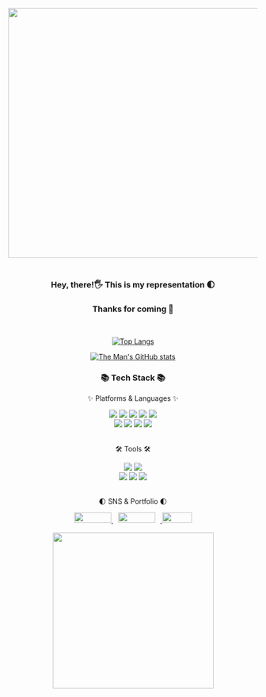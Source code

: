 <p align=center><img src="https://3.bp.blogspot.com/-UBItpkh-WsY/X8iWLccM6oI/AAAAAAAAFuI/wRl4i0pXHrYzrttu_YmW2yVn0Btg21OSACNcBGAsYHQ/w919/the-mandalorian-din-djarin-baby-yoda-grogu-uhdpaper.com-4K-8.1994-wp.thumbnail.jpg" style="width : 910px; height : 505px;"></p>

### 

<h3 align=center> 
<br> Hey, there!🖐  This is my representation 🌓 </h3><h3 align=center>
<bt> Thanks for coming 🙋
</h3>
<br>

<div align=center>
	
[![Top Langs](https://github-readme-stats.vercel.app/api/top-langs/?username=TheMan1697&layout=compact&)](https://github.com/TheMan1697/github-readme-stats)
	
[![The Man's GitHub stats](https://github-readme-stats.vercel.app/api?username=TheMan1697&&show_icons=true&theme=buefy)](https://github.com/TheMan1697/github-readme-stats)

</div>
<div align=center>
    <h3>📚 Tech Stack 📚</h3>
    <p>✨ Platforms & Languages ✨</p>
</div>
<div align="center">
    <img src="https://img.shields.io/badge/Java-007396?style=flat&logo=Java&logoColor=white" />
    <img src="https://img.shields.io/badge/HTML5-E34F26?style=flat&logo=HTML5&logoColor=white" />
    <img src="https://img.shields.io/badge/CSS3-1572B6?style=flat&logo=CSS3&logoColor=white" />
    <img src="https://img.shields.io/badge/JavaScript-F7DF1E?style=flat&logo=JavaScript&logoColor=white" />
    <img src="https://img.shields.io/badge/jQuery-0769AD?style=flat&logo=jQuery&logoColor=white" />
    <br>
    <img src="https://img.shields.io/badge/Oracle%20SQL-F80000?style=flat&logo=Oracle&logoColor=white" />
    <img src="https://img.shields.io/badge/AWS-232F3E?style=flat&logo=AmazonAWS&logoColor=white" />
    <img src="https://img.shields.io/badge/Spring-6DB33F?style=flat&logo=Spring&logoColor=white" />
    <img src="https://img.shields.io/badge/Bootstrap-7952B3?style=flat&logo=Bootstrap&logoColor=white" />
</div>
<br>
<div align=center>
    <p>🛠 Tools 🛠</p>
</div>
<div align=center>
    <img src="https://img.shields.io/badge/Eclipse%20IDE-2C2255?style=flat&logo=EclipseIDE&logoColor=white" />
    <img src="https://img.shields.io/badge/Visual%20Studio%20Code-007ACC?style=flat&logo=VisualStudioCode&logoColor=white" />
    <br>
    <img src="https://img.shields.io/badge/SVN-809CC9?style=flat&logo=Subversion&logoColor=white" />
    <img src="https://img.shields.io/badge/Tomcat-F8DC75?style=flat&logo=ApacheTomcat&logoColor=white" />
    <img src="https://img.shields.io/badge/GitHub-181717?style=flat&logo=GitHub&logoColor=white" />
</div>
<br>
<div align=center>
    <p>🌓 SNS & Portfolio 🌓</p>
</div>
<div align=center>
	<a href="https://gratis-kilometer-1b7.notion.site/The-Man-72d0117230204745a195457587b3c3a0" align=center>
	<img src="https://img.shields.io/badge/Notion-white?style=for-the-badge&logo=Notion&logoColor=black" style="height : 21px; width : 75px">
</a>
	<a href="https://silly.monster"  align=center>
	<img src="http://img.shields.io/badge/-TheMan-dcb386?style=flat&logo=ReverbNation&logoColor=black&link=https://silly.monster/"
	 style="height : auto; margin-left : 10px; margin-right : 10px; width:75px; height :21px;"/>
</a>
	    <a href="mailto:bibibik1697@gmail.com">
<img src="https://camo.githubusercontent.com/4fcb210410d0202f918b7b1575eb06bb99f098ac1a2b91bb66201bbdfa7ba578/68747470733a2f2f696d672e736869656c64732e696f2f62616467652f476d61696c2d6431343833363f7374796c653d666c6174266c6f676f3d476d61696c266c6f676f436f6c6f723d7768697465266c696e6b3d6d61696c746f3a696e613933373740676d61696c2e636f6d" data-canonical-src="https://img.shields.io/badge/Gmail-d14836?style=flat&amp;logo=Gmail&amp;logoColor=white&amp;link=mailto:bibibik1697@gmail.com" style="width: 60px; height : 21px;">
    </a>
	
</div>
<br>
<div align=center>
  <img src="https://i.pinimg.com/564x/28/31/50/28315026028037d9ec0ffff5bbafa205.jpg" style="width: 325px;height:315px">
</div>

<!--
**TheMan1697/TheMan1697** is a ✨ _special_ ✨ repository because its `README.md` (this file) appears on your GitHub profile.

Here are some ideas to get you started:

- 🔭 I’m currently working on ...
- 🌱 I’m currently learning ...
- 👯 I’m looking to collaborate on ...
- 🤔 I’m looking for help with ...
- 💬 Ask me about ...
- 📫 How to reach me: ...
- 😄 Pronouns: ...
- ⚡ Fun fact: ...
-->


